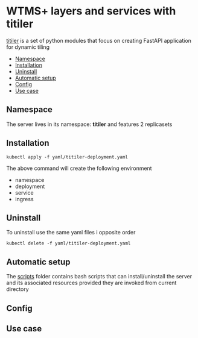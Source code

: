 # WTMS+ layers and services with titiler

[titiler](https://github.com/developmentseed/titiler) is a set of python modules that focus on creating FastAPI application for dynamic tiling

- [Namespace](#namespace)
- [Installation](#installation)
- [Uninstall](#uninstall)
- [Automatic setup](#automatic-setup)
- [Config](#config)
- [Use case](#use-case)

## Namespace

The server lives in its namespace: **titiler** and features 2 replicasets

## Installation

```
kubectl apply -f yaml/titiler-deployment.yaml
```

The above command will create the following environment

- namespace
- deployment
- service
- ingress

## Uninstall

To uninstall use the same yaml files i opposite order

```
kubectl delete -f yaml/titiler-deployment.yaml
```

## Automatic setup

The [scripts](./scripts/) folder contains bash scripts that can
install/uninstall the server and its associated resources provided they are invoked from current directory

## Config

## Use case
